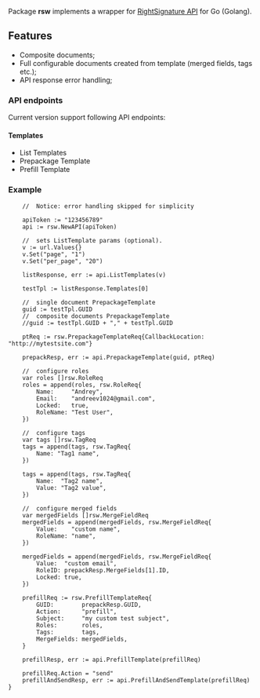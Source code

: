 Package **rsw** implements a wrapper for [RightSignature API](http://rightsignature.com/) for Go (Golang).

## Features
* Composite documents;
* Full configurable documents created from template (merged fields, tags etc.);
* API response error handling;

### API endpoints
Current version support following API endpoints:
#### Templates
* List Templates
* Prepackage Template
* Prefill Template

### Example
```
    //  Notice: error handling skipped for simplicity

  	apiToken := "123456789"
  	api := rsw.NewAPI(apiToken)

  	//  sets ListTemplate params (optional).
  	v := url.Values{}
  	v.Set("page", "1")
  	v.Set("per_page", "20")

  	listResponse, err := api.ListTemplates(v)

  	testTpl := listResponse.Templates[0]

  	//  single document PrepackageTemplate
  	guid := testTpl.GUID
  	//  composite documents PrepackageTemplate
  	//guid := testTpl.GUID + "," + testTpl.GUID

  	ptReq := rsw.PrepackageTemplateReq{CallbackLocation: "http://mytestsite.com"}

  	prepackResp, err := api.PrepackageTemplate(guid, ptReq)

    //  configure roles
  	var roles []rsw.RoleReq
  	roles = append(roles, rsw.RoleReq{
  		Name:     "Andrey",
  		Email:    "andreev1024@gmail.com",
  		Locked:   true,
  		RoleName: "Test User",
  	})

    //  configure tags
  	var tags []rsw.TagReq
  	tags = append(tags, rsw.TagReq{
  		Name: "Tag1 name",
  	})

  	tags = append(tags, rsw.TagReq{
  		Name:  "Tag2 name",
  		Value: "Tag2 value",
  	})

    //  configure merged fields
  	var mergedFields []rsw.MergeFieldReq
  	mergedFields = append(mergedFields, rsw.MergeFieldReq{
  		Value:    "custom name",
  		RoleName: "name",
  	})

  	mergedFields = append(mergedFields, rsw.MergeFieldReq{
  		Value:  "custom email",
  		RoleID: prepackResp.MergeFields[1].ID,
  		Locked: true,
  	})

  	prefillReq := rsw.PrefillTemplateReq{
  		GUID:        prepackResp.GUID,
  		Action:      "prefill",
  		Subject:     "my custom test subject",
  		Roles:       roles,
  		Tags:        tags,
  		MergeFields: mergedFields,
  	}

  	prefillResp, err := api.PrefillTemplate(prefillReq)

  	prefillReq.Action = "send"
  	prefillAndSendResp, err := api.PrefillAndSendTemplate(prefillReq)
}
```
